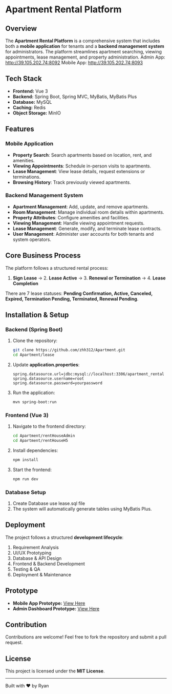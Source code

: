 # Apartment Rental Platform

## Overview
The **Apartment Rental Platform** is a comprehensive system that includes both a **mobile application** for tenants and a **backend management system** for administrators. The platform streamlines apartment searching, viewing appointments, lease management, and property administration.
Admin App: http://39.105.202.74:8092
Mobile App: http://39.105.202.74:8093

## Tech Stack
- **Frontend:** Vue 3
- **Backend:** Spring Boot, Spring MVC, MyBatis, MyBatis Plus
- **Database:** MySQL
- **Caching:** Redis
- **Object Storage:** MinIO

## Features
### Mobile Application
- **Property Search**: Search apartments based on location, rent, and amenities.
- **Viewing Appointments**: Schedule in-person visits to apartments.
- **Lease Management**: View lease details, request extensions or terminations.
- **Browsing History**: Track previously viewed apartments.

### Backend Management System
- **Apartment Management**: Add, update, and remove apartments.
- **Room Management**: Manage individual room details within apartments.
- **Property Attributes**: Configure amenities and facilities.
- **Viewing Management**: Handle viewing appointment requests.
- **Lease Management**: Generate, modify, and terminate lease contracts.
- **User Management**: Administer user accounts for both tenants and system operators.

## Core Business Process
The platform follows a structured rental process:
1. **Sign Lease** → 2. **Lease Active** → 3. **Renewal or Termination** → 4. **Lease Completion**

There are 7 lease statuses: **Pending Confirmation, Active, Canceled, Expired, Termination Pending, Terminated, Renewal Pending**.

## Installation & Setup
### Backend (Spring Boot)
1. Clone the repository:
   ```sh
   git clone https://github.com/zhh312/Apartment.git
   cd Apartment/lease
   ```
2. Update **application.properties**:
   ```properties
   spring.datasource.url=jdbc:mysql://localhost:3306/apartment_rental
   spring.datasource.username=root
   spring.datasource.password=yourpassword
   ```
3. Run the application:
   ```sh
   mvn spring-boot:run
   ```

### Frontend (Vue 3)
1. Navigate to the frontend directory:
   ```sh
   cd Apartment/rentHouseAdmin
   cd Apartment/rentHouseH5
   ```
2. Install dependencies:
   ```sh
   npm install
   ```
3. Start the frontend:
   ```sh
   npm run dev
   ```

### Database Setup
1. Create Database use lease.sql file
2. The system will automatically generate tables using MyBatis Plus.

## Deployment
The project follows a structured **development lifecycle**:
1. Requirement Analysis
2. UI/UX Prototyping
3. Database & API Design
4. Frontend & Backend Development
5. Testing & QA
6. Deployment & Maintenance


## Prototype
- **Mobile App Prototype:** [View Here](https://modao.cc/proto/yaPxwdkwrvtlaepAbqZzO/sharing?view_mode=device&screen=rbpTgNkz0plpyCNJi&canvasId=rcTgNntk14ENgkLr)
- **Admin Dashboard Prototype:** [View Here](https://modao.cc/proto/jyri5tlrvvh6dn3SWyLBQ/sharing?view_mode=device&screen=rbpTgTi9axnREyQVW&canvasId=rcTgTi9ay8uTGyt0)

## Contribution
Contributions are welcome! Feel free to fork the repository and submit a pull request.

## License
This project is licensed under the **MIT License**.

---
Built with ❤️ by Ryan

